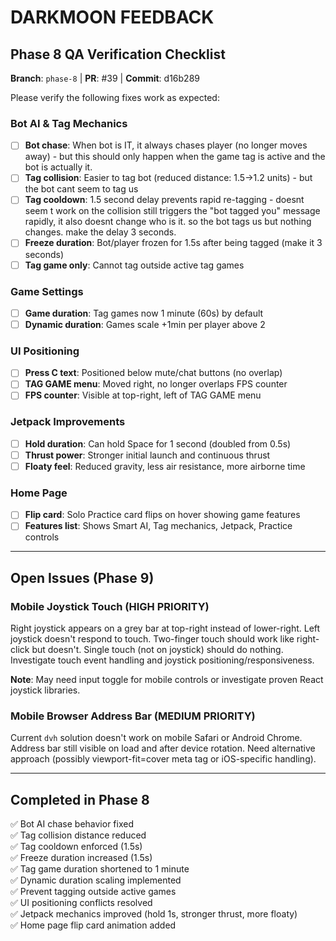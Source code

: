 # DARKMOON FEEDBACK

## Phase 8 QA Verification Checklist

**Branch**: `phase-8` | **PR**: #39 | **Commit**: d16b289

Please verify the following fixes work as expected:

### Bot AI & Tag Mechanics

- [ ] **Bot chase**: When bot is IT, it always chases player (no longer moves away) - but this should only happen when the game tag is active and the bot is actually it.
- [ ] **Tag collision**: Easier to tag bot (reduced distance: 1.5→1.2 units) - but the bot cant seem to tag us
- [ ] **Tag cooldown**: 1.5 second delay prevents rapid re-tagging - doesnt seem t work on the collision still triggers the "bot tagged you" message rapidly, it also doesnt change who is it. so the bot tags us but nothing changes. make the delay 3 seconds.
- [ ] **Freeze duration**: Bot/player frozen for 1.5s after being tagged (make it 3 seconds)
- [ ] **Tag game only**: Cannot tag outside active tag games

### Game Settings

- [ ] **Game duration**: Tag games now 1 minute (60s) by default
- [ ] **Dynamic duration**: Games scale +1min per player above 2

### UI Positioning

- [ ] **Press C text**: Positioned below mute/chat buttons (no overlap)
- [ ] **TAG GAME menu**: Moved right, no longer overlaps FPS counter
- [ ] **FPS counter**: Visible at top-right, left of TAG GAME menu

### Jetpack Improvements

- [ ] **Hold duration**: Can hold Space for 1 second (doubled from 0.5s)
- [ ] **Thrust power**: Stronger initial launch and continuous thrust
- [ ] **Floaty feel**: Reduced gravity, less air resistance, more airborne time

### Home Page

- [ ] **Flip card**: Solo Practice card flips on hover showing game features
- [ ] **Features list**: Shows Smart AI, Tag mechanics, Jetpack, Practice controls

---

## Open Issues (Phase 9)

### Mobile Joystick Touch (HIGH PRIORITY)

Right joystick appears on a grey bar at top-right instead of lower-right. Left joystick doesn't respond to touch. Two-finger touch should work like right-click but doesn't. Single touch (not on joystick) should do nothing. Investigate touch event handling and joystick positioning/responsiveness.

**Note**: May need input toggle for mobile controls or investigate proven React joystick libraries.

### Mobile Browser Address Bar (MEDIUM PRIORITY)

Current `dvh` solution doesn't work on mobile Safari or Android Chrome. Address bar still visible on load and after device rotation. Need alternative approach (possibly viewport-fit=cover meta tag or iOS-specific handling).

---

## Completed in Phase 8

✅ Bot AI chase behavior fixed  
✅ Tag collision distance reduced  
✅ Tag cooldown enforced (1.5s)  
✅ Freeze duration increased (1.5s)  
✅ Tag game duration shortened to 1 minute  
✅ Dynamic duration scaling implemented  
✅ Prevent tagging outside active games  
✅ UI positioning conflicts resolved  
✅ Jetpack mechanics improved (hold 1s, stronger thrust, more floaty)  
✅ Home page flip card animation added
